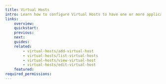 ```yaml
---
title: Virtual Hosts
intro: Learn how to configure Virtual Hosts to have one or more applications accessible on the internet, by server IP address or a domain name
links:
    overview:
    quickstart:
    previous:
    next:
    guides:
    related:
        - virtual-hosts/add-virtual-host
        - virtual-hosts/list-virtual-hosts
        - virtual-hosts/view-virtual-host
        - virtual-hosts/edit-virtual-host
    featured:
required_permissions:
---
```


